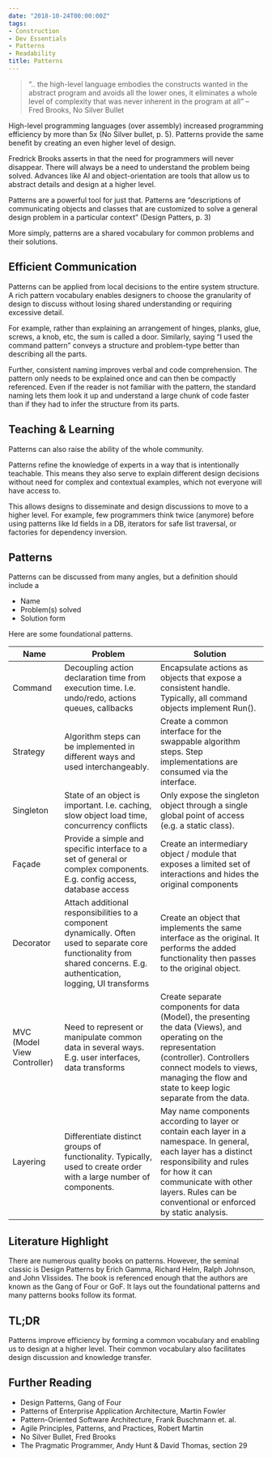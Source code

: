 ```yaml
---
date: "2018-10-24T00:00:00Z"
tags:
- Construction
- Dev Essentials
- Patterns
- Readability
title: Patterns
---
```


> “.. the high-level language embodies the constructs wanted in the abstract
> program and avoids all the lower ones, it eliminates a whole level of
> complexity that was never inherent in the program at all”
> – Fred Brooks, No Silver Bullet

<!--more-->

High-level programming languages (over assembly) increased
programming efficiency by more than 5x (No Silver bullet, p. 5). Patterns provide the same benefit
by creating an even higher level of design.

Fredrick Brooks asserts in that the need for programmers will never disappear.
There will always be a need to understand the problem being solved.
Advances like AI and object-orientation are tools that allow us to abstract details and design at a higher level.

Patterns are a powerful tool for just that. Patterns are “descriptions of communicating objects and classes that are customized to solve a general design problem in a particular context” (Design Patters, p. 3)

More simply, patterns are a shared vocabulary for common problems and their solutions.

Efficient Communication
-----------------------

Patterns can be applied from local decisions to the entire system structure. A rich pattern vocabulary enables designers to choose the granularity of design to
discuss without losing shared understanding or requiring excessive detail.

For example, rather than explaining an arrangement of hinges, planks, glue, screws, a knob, etc, the sum is called a door. Similarly, saying “I used the command pattern” conveys a structure and problem-type better than describing all the parts.

Further, consistent naming improves verbal and code comprehension. The pattern only needs to be explained once and can then be compactly referenced.
Even if the reader is not familiar with the pattern, the standard naming lets them look it up and understand a large chunk of code faster than if they had to infer the structure from its parts.

Teaching & Learning
-------------------

Patterns can also raise the ability of the whole community.

Patterns refine the knowledge of experts in a way that is intentionally teachable. This means they also serve to explain different design decisions without need for complex and contextual examples, which not everyone will have access to.

This allows designs to disseminate and design discussions to move to a higher level. For example, few programmers think twice (anymore) before using patterns like Id fields in a DB, iterators for safe list traversal, or factories for dependency
inversion.

Patterns
--------

Patterns can be discussed from many angles, but a definition should include a

- Name
- Problem(s) solved
- Solution form

Here are some foundational patterns.

| **Name**                    | **Problem**                                                                                                                                                                | **Solution**                                                                                                                                                                                                                                        |
| --------------------------- | -------------------------------------------------------------------------------------------------------------------------------------------------------------------------- | --------------------------------------------------------------------------------------------------------------------------------------------------------------------------------------------------------------------------------------------------- |
| Command                     | Decoupling action declaration time from execution time. I.e. undo/redo, actions queues, callbacks                                                                          | Encapsulate actions as objects that expose a consistent handle. Typically, all command objects implement Run().                                                                                                                                     |
| Strategy                    | Algorithm steps can be implemented in different ways and used interchangeably.                                                                                             | Create a common interface for the swappable algorithm steps. Step implementations are consumed via the interface.                                                                                                                                   |
| Singleton                   | State of an object is important. I.e. caching, slow object load time, concurrency conflicts                                                                                | Only expose the singleton object through a single global point of access (e.g. a static class).                                                                                                                                                     |
| Façade                      | Provide a simple and specific interface to a set of general or complex components. E.g. config access, database access                                                     | Create an intermediary object / module that exposes a limited set of interactions and hides the original components                                                                                                                                 |
| Decorator                   | Attach additional responsibilities to a component dynamically. Often used to separate core functionality from shared concerns. E.g. authentication, logging, UI transforms | Create an object that implements the same interface as the original. It performs the added functionality then passes to the original object.                                                                                                        |
| MVC (Model View Controller) | Need to represent or manipulate common data in several ways. E.g. user interfaces, data transforms                                                                         | Create separate components for data (Model), the presenting the data (Views), and operating on the representation (controller). Controllers connect models to views, managing the flow and state to keep logic separate from the data.              |
| Layering                    | Differentiate distinct groups of functionality. Typically, used to create order with a large number of components.                                                         | May name components according to layer or contain each layer in a namespace. In general, each layer has a distinct responsibility and rules for how it can communicate with other layers. Rules can be conventional or enforced by static analysis. |

Literature Highlight
--------------------

There are numerous quality books on patterns. However, the seminal classic is Design Patterns by Erich Gamma, Richard Helm, Ralph Johnson, and John Vlissides.
The book is referenced enough that the authors are known as the Gang of Four or GoF. It lays out the foundational patterns and many patterns books follow its format.

TL;DR
-----

Patterns improve efficiency by forming a common vocabulary and enabling us to design at a higher level. Their common vocabulary also facilitates design discussion and knowledge transfer.

Further Reading
---------------

- Design Patterns, Gang of Four
- Patterns of Enterprise Application Architecture, Martin Fowler
- Pattern-Oriented Software Architecture, Frank Buschmann et. al.
- Agile Principles, Patterns, and Practices, Robert Martin
- No Silver Bullet, Fred Brooks
- The Pragmatic Programmer, Andy Hunt & David Thomas, section 29
